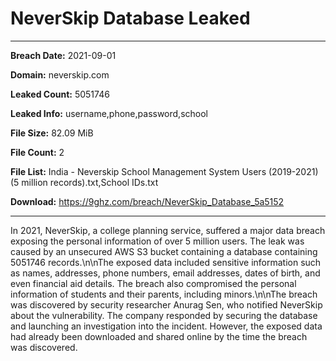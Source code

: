 # NeverSkip Database Leaked

------------
**Breach Date:** 2021-09-01

**Domain:** neverskip.com

**Leaked Count:** 5051746

**Leaked Info:** username,phone,password,school

**File Size:** 82.09 MiB

**File Count:** 2

**File List:** India - Neverskip School Management System Users (2019-2021) (5 million records).txt,School IDs.txt

**Download:** https://9ghz.com/breach/NeverSkip_Database_5a5152

------------
In 2021, NeverSkip, a college planning service, suffered a major data breach exposing the personal information of over 5 million users. The leak was caused by an unsecured AWS S3 bucket containing a database containing 5051746 records.\n\nThe exposed data included sensitive information such as names, addresses, phone numbers, email addresses, dates of birth, and even financial aid details. The breach also compromised the personal information of students and their parents, including minors.\n\nThe breach was discovered by security researcher Anurag Sen, who notified NeverSkip about the vulnerability. The company responded by securing the database and launching an investigation into the incident. However, the exposed data had already been downloaded and shared online by the time the breach was discovered.
